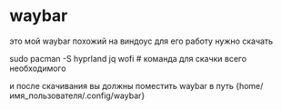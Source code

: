 # waybar
это мой waybar похожий на виндоус для его работу нужно скачать 

sudo pacman -S hyprland jq wofi # команда для скачки всего необходимого

и после скачивания вы должны поместить waybar в путь {home/имя_пользователя/.config/waybar}
